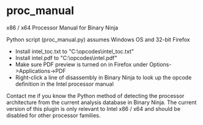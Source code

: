 # proc_manual
x86 / x64 Processor Manual for Binary Ninja

Python script (proc_manual.py) assumes Windows OS and 32-bit Firefox

* Install intel_toc.txt to "C:\opcodes\intel_toc.txt"
* Install intel.pdf to "C:\opcodes\intel.pdf"
* Make sure PDF preview is turned on in Firefox under Options->Applications->PDF
* Right-click a line of disassembly in Binary Ninja to look up the opcode definition in the Intel processor manual

Contact me if you know the Python method of detecting the processor architecture from the current analysis database in Binary Ninja.
The current version of this plugin is only relevant to Intel x86 / x64 and should be disabled for other processor families.
